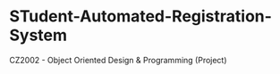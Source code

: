 # STudent-Automated-Registration-System
CZ2002 - Object Oriented Design &amp; Programming (Project)
